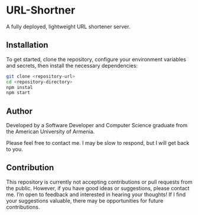 # URL-Shortner

A fully deployed, lightweight URL shortener server.

## Installation

To get started, clone the repository, configure your environment variables and secrets, then install the necessary dependencies:

```bash
git clone <repository-url>
cd <repository-directory>
npm instal
npm start

```

## Author

Developed by a Software Developer and Computer Science graduate from the American University of Armenia.

Please feel free to contact me. I may be slow to respond, but I will get back to you.

## Contribution

This repository is currently not accepting contributions or pull requests from the public. However, if you have good ideas or suggestions, please contact me. I’m open to feedback and interested in hearing your thoughts! If I find your suggestions valuable, there may be opportunities for future contributions.
